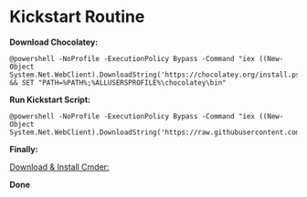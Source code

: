 # Kickstart Routine

**Download Chocolatey:**
```
@powershell -NoProfile -ExecutionPolicy Bypass -Command "iex ((New-Object System.Net.WebClient).DownloadString('https://chocolatey.org/install.ps1'))" && SET "PATH=%PATH%;%ALLUSERSPROFILE%\chocolatey\bin"
```

**Run Kickstart Script:**
```
@powershell -NoProfile -ExecutionPolicy Bypass -Command "iex ((New-Object System.Net.WebClient).DownloadString('https://raw.githubusercontent.com/AlexBanks97/Kickstart/master/Kickstart.bat'))"
```

**Finally:**

[Download & Install Cmder:](http://cmder.net "Cmder Homepage")

**Done**
